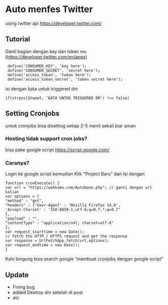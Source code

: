# Auto menfes Twitter
using twitter api https://developer.twitter.com/

## Tutorial
Ganti bagian dengan key dan token mu (https://developer.twitter.com/en/apps)
```
 define('CONSUMER_KEY', 'key here'); 
 define('CONSUMER_SECRET', 'secret here'); 
 define('access_token', 'token here'); 
 define('access_token_secret', 'token secret here'); 
```
isi dengan kata untuk triggered dm
```
if(strpos($tweet, 'KATA UNTUK TRIGGERED DM') !== false)
```

## Setting Cronjobs
untuk cronjobs bisa disetting setiap 2-5 menit sekali biar aman

### Hosting tidak support cron jobs?
bisa pake google script https://script.google.com/ 

### Caranya?
Login ke google script kemudian Klik "Project Baru" dan Isi dengan 
```
function cronExecute() {
var url = "https://webkamu.com/Autobase.php"; // ganti dengan url kalian
var options = {
"method" : "get",
"headers" : {'User-Agent' : 'Mozilla Firefox 14.0',
'Accept-Charset' : 'ISO-8859-1,utf-8;q=0.7,*;q=0.7'
},
"payload" : "",
"contentType" : "application/xml; charset=utf-8"
};
var request_starttime = new Date();
// fetch the HTTP / HTTPS request and get the response
var response = UrlFetchApp.fetch(url,options);
var request_endtime = new Date();
}
```
Kalo bingung bisa search google "membuat cronjobs dengan google script"

## Update

* Fixing bug 
* added Destroy dm setelah di post
* etc
